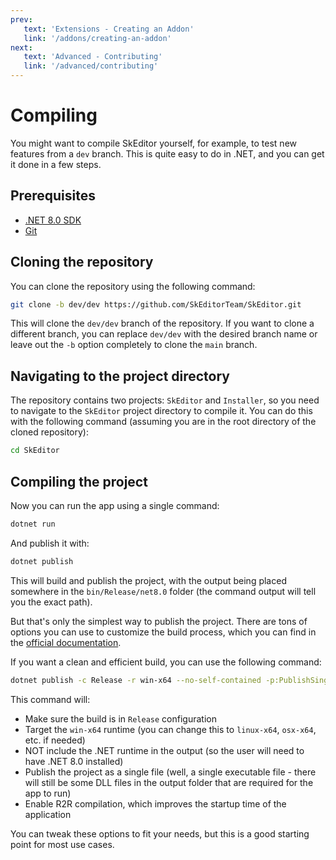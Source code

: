 ```yaml
---
prev:
   text: 'Extensions - Creating an Addon'
   link: '/addons/creating-an-addon'
next:
   text: 'Advanced - Contributing'
   link: '/advanced/contributing'
---
```


# Compiling

You might want to compile SkEditor yourself, for example, to test new features from a `dev` branch.
This is quite easy to do in .NET, and you can get it done in a few steps.

## Prerequisites

- [.NET 8.0 SDK](https://dotnet.microsoft.com/download/dotnet/8.0)
- [Git](https://git-scm.com/downloads)

## Cloning the repository

You can clone the repository using the following command:

```bash
git clone -b dev/dev https://github.com/SkEditorTeam/SkEditor.git
```

This will clone the `dev/dev` branch of the repository. If you want to clone a different branch, you can replace `dev/dev` with the desired branch name or leave out the `-b` option completely to clone the `main` branch.

## Navigating to the project directory

The repository contains two projects: `SkEditor` and `Installer`, so you need to navigate to the `SkEditor` project directory to compile it. You can do this with the following command (assuming you are in the root directory of the cloned repository):

```bash
cd SkEditor
```

## Compiling the project

Now you can run the app using a single command:

```bash
dotnet run
```

And publish it with:

```bash
dotnet publish
```

This will build and publish the project, with the output being placed somewhere in the `bin/Release/net8.0` folder (the command output will tell you the exact path).

But that's only the simplest way to publish the project. There are tons of options you can use to customize the build process, which you can find in the [official documentation](https://learn.microsoft.com/dotnet/core/tools/dotnet-publish).

If you want a clean and efficient build, you can use the following command:

```bash
dotnet publish -c Release -r win-x64 --no-self-contained -p:PublishSingleFile=true -p:PublishReadyToRun=true
```

This command will:

- Make sure the build is in `Release` configuration
- Target the `win-x64` runtime (you can change this to `linux-x64`, `osx-x64`, etc. if needed)
- NOT include the .NET runtime in the output (so the user will need to have .NET 8.0 installed)
- Publish the project as a single file (well, a single executable file - there will still be some DLL files in the output folder that are required for the app to run)
- Enable R2R compilation, which improves the startup time of the application

You can tweak these options to fit your needs, but this is a good starting point for most use cases.
